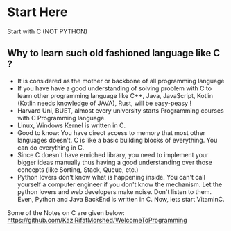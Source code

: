 # Start Here

Start with C (NOT PYTHON)

## Why to learn such old fashioned language like C ?

* It is considered as the mother or backbone of all programming language
* If you have have a good understanding of solving problem with C to learn other programming language like C++, Java, JavaScript, Kotlin (Kotlin needs knowledge of JAVA), Rust, will be easy-peasy !
* Harvard Uni, BUET, almost every university starts Programming courses with C Programming language.
* Linux, Windows Kernel is written in C.
* Good to know: You have direct access to memory that most other languages doesn't. C is like a basic building blocks of everything. You can do everything in C.
* Since C doesn't have enriched library, you need to implement your bigger ideas manually thus having a good understanding over those concepts (like Sorting, Stack, Queue, etc.)
* Python lovers don't know what is happening inside. You can't call yourself a computer engineer if you don't know the mechanism. Let the python lovers and web developers make noise. Don't listen to them. Even, Python and Java BackEnd is written in C. Now, lets start VitaminC.

Some of the Notes on C are given below:
https://github.com/KaziRifatMorshed/WelcomeToProgramming
